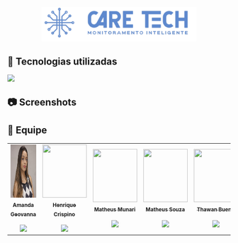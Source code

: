 <div align="center">
 <img src="web-data-viz/site/public/assets/imgs/logoazul 1.png" width="350em">
</div>

## 🚀 Tecnologias utilizadas

<div align="start">

 <p align="start">
  <a href="https://skillicons.dev">
    <img src="https://skillicons.dev/icons?i=html,css,js,java,nodejs,mysql" />  
  </a>
  

</div>

## 📷 Screenshots


## 👥 Equipe 

<table align = "center">
  
<td  align="center"><a  href= "https://github.com/amandageovanna"><img src="/web-data-viz/site/public/assets/equipe/amanda.jpg " border-radius="50%"; height="120px"; width="100px;"/><br/><sub><b> Amanda Geovanna </b></sub></a><br /><a  href="https://github.com/amandageovanna" ><br><img  src="projeto/public/assets/img/github.png"  width="20"/></a>
</td>


<td  align="center"><a  href= "https://github.com/Henrique-Crispino" ><img src="/web-data-viz/site/public/assets/equipe/henrique.jpg"  border-radius="50%"; height="120px"; width="100px;"/><br/><sub><b> Henrique Crispino</b></sub></a><br /><a  href="https://github.com/Henrique-Crispino" ><br><img  src="projeto/public/assets/img/github.png"  width="20"/></a>
</td>


<td  align="center"><a  href="https://github.com/Matheus-Munari" ><img src="/web-data-viz/site/public/assets/equipe/munari.jpg" border-radius="50%"; height="120px"; width="100px;"/><br/><sub><b> Matheus Munari </b></sub></a><br /><a  href="https://github.com/Matheus-Munari" ><br><img  src="projeto/public/assets/img/github.png"  width="20"/></a>
</td>


<td  align="center"><a  href="https://github.com/mhssouza" ><img src="/web-data-viz/site/public/assets/equipe/souza.jpg" border-radius="50%";  height="120px"; width="100px;"/><br/><sub><b> Matheus Souza </b></sub></a><br /><a  href="https://github.com/mhssouza" ><br><img  src="projeto/public/assets/img/github.png"  width="20"/></a>
</td>


<td  align="center"><a  href="https://github.com/thawanBruno" ><img  src="/web-data-viz/site/public/assets/equipe/thawan.jpg" border-radius="50%";  height="120px"; width="100px;"/><br/><sub><b> Thawan Bueno </b></sub></a><br /><a  href="https://github.com/thawanBruno" ><br><img  src="projeto/public/assets/img/github.png"  width="20"/></a>
</td>


</table>